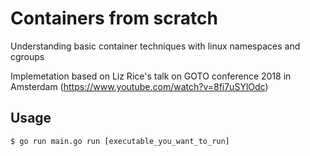 # Containers from scratch
Understanding basic container techniques with linux namespaces and cgroups 

Implemetation based on Liz Rice's talk on GOTO conference 2018 in Amsterdam (https://www.youtube.com/watch?v=8fi7uSYlOdc)

## Usage
```shell
$ go run main.go run [executable_you_want_to_run]
```